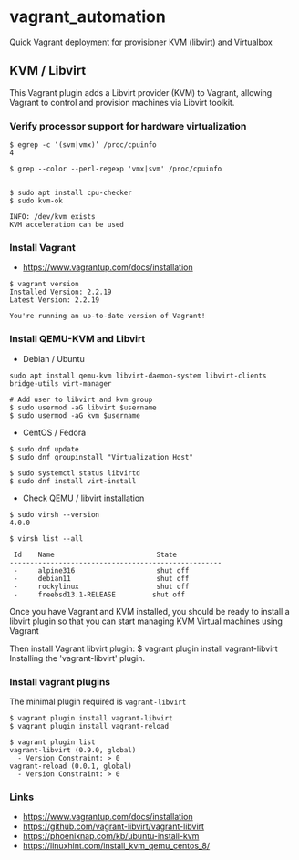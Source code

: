 # vagrant_automation

Quick Vagrant deployment for provisioner KVM (libvirt) and Virtualbox

## KVM / Libvirt
This Vagrant plugin adds a Libvirt provider (KVM) to Vagrant, allowing Vagrant to control and provision machines via Libvirt toolkit.


### Verify processor support for hardware virtualization
```
$ egrep -c ‘(svm|vmx)’ /proc/cpuinfo
4

$ grep --color --perl-regexp 'vmx|svm' /proc/cpuinfo


$ sudo apt install cpu-checker
$ sudo kvm-ok

INFO: /dev/kvm exists
KVM acceleration can be used

```

### Install Vagrant
* https://www.vagrantup.com/docs/installation

```
$ vagrant version
Installed Version: 2.2.19                                             
Latest Version: 2.2.19
                      
You're running an up-to-date version of Vagrant!

```

### Install QEMU-KVM and Libvirt
* Debian / Ubuntu
```
sudo apt install qemu-kvm libvirt-daemon-system libvirt-clients bridge-utils virt-manager

# Add user to libvirt and kvm group
$ sudo usermod -aG libvirt $username
$ sudo usermod -aG kvm $username
```

* CentOS / Fedora
```
$ sudo dnf update 
$ sudo dnf groupinstall "Virtualization Host"

$ sudo systemctl status libvirtd
$ sudo dnf install virt-install

```

* Check QEMU / libvirt installation

```
$ sudo virsh --version
4.0.0                                                      

$ virsh list --all                                                                             
 
 Id    Name                         State 
----------------------------------------------------                 
 -     alpine316                    shut off
 -     debian11                     shut off
 -     rockylinux                   shut off
 -     freebsd13.1-RELEASE         shut off
```

Once you have Vagrant and KVM installed, you should be ready to install a libvirt plugin so that you can start managing KVM Virtual machines using Vagrant



 Then install Vagrant libvirt plugin: $ vagrant plugin install vagrant-libvirt Installing the 'vagrant-libvirt' plugin.


### Install vagrant plugins
The minimal plugin required is `vagrant-libvirt`
```
$ vagrant plugin install vagrant-libvirt
$ vagrant plugin install vagrant-reload

$ vagrant plugin list
vagrant-libvirt (0.9.0, global)                                
  - Version Constraint: > 0
vagrant-reload (0.0.1, global)                                                                                    
  - Version Constraint: > 0                                   
```

### Links
* https://www.vagrantup.com/docs/installation
* https://github.com/vagrant-libvirt/vagrant-libvirt
* https://phoenixnap.com/kb/ubuntu-install-kvm
* https://linuxhint.com/install_kvm_qemu_centos_8/

